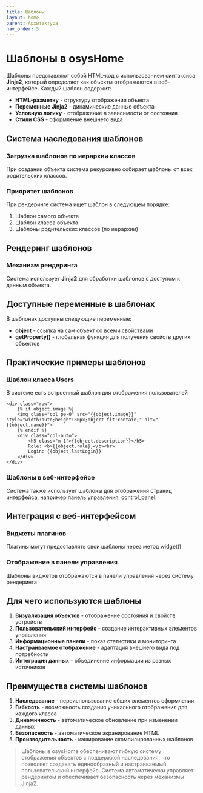 ```yaml
---
title: Шаблоны
layout: home
parent: Архитектура
nav_order: 5
---
```

# Шаблоны в osysHome
Шаблоны представляют собой HTML-код с использованием синтаксиса **Jinja2**, который определяет как объекты отображаются в веб-интерфейсе. Каждый шаблон содержит:

* **HTML-разметку** - структуру отображения объекта
* **Переменные Jinja2** - динамические данные объекта
* **Условную логику** - отображение в зависимости от состояния
* **Стили CSS** - оформление внешнего вида

## Система наследования шаблонов
### Загрузка шаблонов по иерархии классов
При создании объекта система рекурсивно собирает шаблоны от всех родительских классов.

### Приоритет шаблонов
При рендеринге система ищет шаблон в следующем порядке:

1. Шаблон самого объекта
2. Шаблон класса объекта
3. Шаблоны родительских классов (по иерархии)

## Рендеринг шаблонов
### Механизм рендеринга
Система использует **Jinja2** для обработки шаблонов с доступом к данным объекта.

## Доступные переменные в шаблонах
В шаблонах доступны следующие переменные:

* **object** - ссылка на сам объект со всеми свойствами
* **getProperty()** - глобальная функция для получения свойств других объектов

## Практические примеры шаблонов
### Шаблон класса Users
В системе есть встроенный шаблон для отображения пользователей
```jinja
<div class="row">  
    {% if object.image %}  
    <img class="col pe-0" src="{{object.image}}" style="width:auto;height:80px;object-fit:contain;" alt="{{object.name}}">  
    {% endif %}  
    <div class="col-auto">  
        <h5 class="m-1">{{object.description}}</h5>  
        Role: <b>{{object.role}}</b><br>  
        Login: {{object.lastLogin}}  
    </div>  
</div>
```
### Шаблоны в веб-интерфейсе
Система также использует шаблоны для отображения страниц интерфейса, например панель управления: control_panel.

## Интеграция с веб-интерфейсом
### Виджеты плагинов
Плагины могут предоставлять свои шаблоны через метод widget()

### Отображение в панели управления
Шаблоны виджетов отображаются в панели управления через систему рендеринга

## Для чего используются шаблоны
1. **Визуализация объектов** - отображение состояния и свойств устройств
2. **Пользовательский интерфейс** - создание интерактивных элементов управления
3. **Информационные панели** - показ статистики и мониторинга
4. **Настраиваемое отображение** - адаптация внешнего вида под потребности
5. **Интеграция данных** - объединение информации из разных источников

## Преимущества системы шаблонов
1. **Наследование** - переиспользование общих элементов оформления
2. **Гибкость** - возможность создания уникального отображения для каждого класса
3. **Динамичность** - автоматическое обновление при изменении данных
4. **Безопасность** - автоматическое экранирование HTML
5. **Производительность** - кэширование скомпилированных шаблонов


>Шаблоны в osysHome обеспечивают гибкую систему отображения объектов с поддержкой наследования, что позволяет создавать единообразный и настраиваемый пользовательский интерфейс. Система автоматически управляет рендерингом и обеспечивает безопасность через механизмы Jinja2.